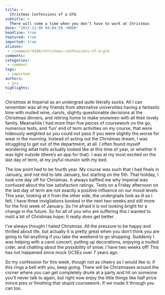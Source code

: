 ```yaml
---
title: >
  Christmas Confessions of a GTA
subtitle: >
  There will come a time when you don’t have to work at Christmas
date: "2013-12-06 04:04:58 +0000"
headline: true
featured: true
imported: true
aliases:
 - /comment/4188/christmas-confessions-of-a-gta
comments:
categories:
 - comment
tags:
 - imported
authors:
 - gta
highlights:
---
```


Christmas at Imperial as an undergrad quite literally sucks. All I can remember was all my friends from alternative universities having a fantastic time with mulled wine, carols, slightly questionable decisions at the Christmas dinners, and retiring home to make snowmen with all their lovely family. Meanwhile I had more than five peices of coursework on the go, numerous tests, and ‘fun’ end of term activities on my course, that were hideously weighted so you could not pass if you were slightly the worse for wear in the morning. Instead of acting out the Christmas dream, I was struggling to get out of the department, at all. I often found myself wondering what halls actually looked like at this time of year, or whether it was light outside (there’s an app for that). I was at my most excited on the last day of term, at my joyful reunion with my bed.

The low point had to be fourth year. My course was such that I had finals in January, and not mid to late January, but starting on the 5th. That holiday, I took one day off for Christmas. It always baffled me why Imperial was confused about the low satisfaction ratings. Tests on a Friday afternoon on the last day of term are not exactly a positive influence on our mood levels. This year, looking at it from the other side, the undergrads look as ill as I felt. I have three invigilations booked in the next two weeks and still more for the first week of January. So I’m afraid it is not looking bright for a change in the future. So for all of you who are suffering this I wanted to instil a bit of Christmas hope; It really does get better.

I’ve always thought I hated Christmas. All the pressure to be happy and thrilled about life, but actually it is pretty great when you don’t think you are going to fail anything if you take the weekend to go shopping. Suddenly I was helping with a carol concert, putting up decorations, enjoying a mulled cider, and chatting about the possibility of snow. I have two weeks off! This has not happened since mock GCSEs over 7 years ago.

So my confession for this week, though not as cheery as I would like is: if this rings a bell with you, keep going. There will be Christmases around the corner where you can get completely drunk at a party and hit on someone you’ll never talk to again, but right now enjoy the little things like half price mince pies or finishing that stupid coursework. If we made it through you can too.
